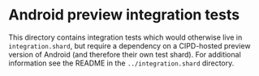# Android preview integration tests

This directory contains integration tests which would otherwise live in `integration.shard`,
but require a dependency on a CIPD-hosted preview version of Android (and therefore their own
test shard). For additional information see the README in the `../integration.shard` directory.
